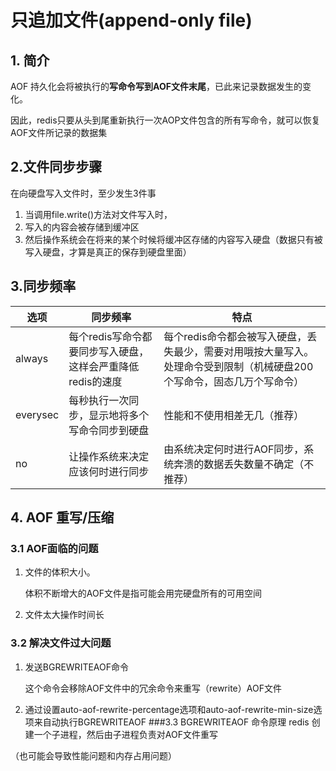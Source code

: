 # 只追加文件(append-only file)

## 1. 简介

AOF 持久化会将被执行的**写命令写到AOF文件末尾**，已此来记录数据发生的变化。

因此，redis只要从头到尾重新执行一次AOP文件包含的所有写命令，就可以恢复AOF文件所记录的数据集

## 2.文件同步步骤

在向硬盘写入文件时，至少发生3件事

1. 当调用file.write()方法对文件写入时，
2. 写入的内容会被存储到缓冲区
3. 然后操作系统会在将来的某个时候将缓冲区存储的内容写入硬盘（数据只有被写入硬盘，才算是真正的保存到硬盘里面）

## 3.同步频率

| 选项     | 同步频率                                                   | 特点                                                         |
| -------- | ---------------------------------------------------------- | ------------------------------------------------------------ |
| always   | 每个redis写命令都要同步写入硬盘，这样会严重降低redis的速度 | 每个redis命令都会被写入硬盘，丢失最少，需要对用哦按大量写入。处理命令受到限制（机械硬盘200个写命令，固态几万个写命令） |
| everysec | 每秒执行一次同步，显示地将多个写命令同步到硬盘             | 性能和不使用相差无几（推荐）                                 |
| no       | 让操作系统来决定应该何时进行同步                           | 由系统决定何时进行AOF同步，系统奔溃的数据丢失数量不确定（不推荐） |

## 4. AOF 重写/压缩

### 3.1 AOF面临的问题

1. 文件的体积大小。

   体积不断增大的AOF文件是指可能会用完硬盘所有的可用空间

2. 文件太大操作时间长

### 3.2 解决文件过大问题

1. 发送BGREWRITEAOF命令

   这个命令会移除AOF文件中的冗余命令来重写（rewrite）AOF文件

2. 通过设置auto-aof-rewrite-percentage选项和auto-aof-rewrite-min-size选项来自动执行BGREWRITEAOF
###3.3 BGREWRITEAOF 命令原理
redis 创建一个子进程，然后由子进程负责对AOF文件重写

（也可能会导致性能问题和内存占用问题）